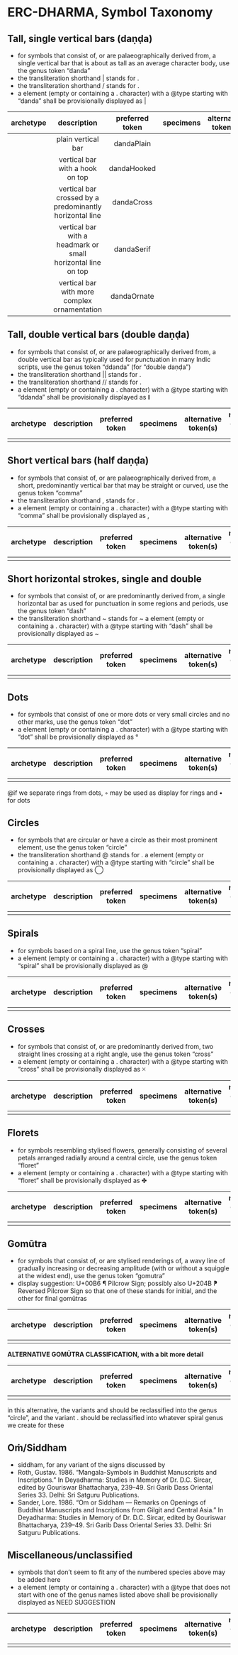 # ERC-DHARMA, Symbol Taxonomy


## Tall, single vertical bars (daṇḍa)
- for symbols that consist of, or are palaeographically derived from, a single vertical bar that is about as tall as an average character body, use the genus token “danda”
- the transliteration shorthand | stands for <g type="danda">.</g>
- the transliteration shorthand / stands for <g type="dandaOrnate">.</g>
- a <g> element (empty or containing a . character) with a @type starting with “danda” shall be provisionally displayed as |

<!-- model for table:

|archetype|description|preferred token|specimens|alternative token(s)|remarks, clipping source|
|:-----:|:-----:|:-----:|:-----:|:-----:|:-----:|
|||||||

-->
|archetype|description|preferred token|specimens|alternative token(s)|remarks, clipping source|
|:-----:|:-----:|:-----:|:-----:|:-----:|:-----:|
||plain vertical bar|dandaPlain||||
||vertical bar with a hook on top|dandaHooked||||
||vertical bar crossed by a predominantly horizontal line|dandaCross||||
||vertical bar with a headmark or small horizontal line on top|dandaSerif|||tfb-vengicalukya-epigraphy/CalE41-Diggubarru-Bhima2|
||vertical bar with more complex ornamentation|dandaOrnate||||

## Tall, double vertical bars (double daṇḍa)
- for symbols that consist of, or are palaeographically derived from, a double vertical bar as typically used for punctuation in many Indic scripts, use the genus token “ddanda” (for “double daṇḍa”)
- the transliteration shorthand || stands for <g type="ddanda">.</g>
- the transliteration shorthand // stands for <g type="ddandaOrnate">.</g>
- a <g> element (empty or containing a . character) with a @type starting with “ddanda” shall be provisionally displayed as ǁ

|archetype|description|preferred token|specimens|alternative token(s)|remarks, clipping source|
|:-----:|:-----:|:-----:|:-----:|:-----:|:-----:|
|||||||

## Short vertical bars (half daṇḍa)
- for symbols that consist of, or are palaeographically derived from, a short, predominantly vertical bar that may be straight or curved, use the genus token “comma”
- the transliteration shorthand , stands for <g type="comma">.</g>
- a <g> element (empty or containing a . character) with a @type starting with “comma” shall be provisionally displayed as ,

|archetype|description|preferred token|specimens|alternative token(s)|remarks, clipping source|
|:-----:|:-----:|:-----:|:-----:|:-----:|:-----:|
|||||||

## Short horizontal strokes, single and double
- for symbols that consist of, or are predominantly derived from, a single horizontal bar as used for punctuation in some regions and periods, use the genus token “dash”
- the transliteration shorthand ~ stands for <g type="dash">~</g>
a <g> element (empty or containing a . character) with a @type starting with “dash” shall be provisionally displayed as ~

|archetype|description|preferred token|specimens|alternative token(s)|remarks, clipping source|
|:-----:|:-----:|:-----:|:-----:|:-----:|:-----:|
|||||||

## Dots
- for symbols that consist of one or more dots or very small circles and no other marks, use the genus token “dot”
- a <g> element (empty or containing a . character) with a @type starting with “dot” shall be provisionally displayed as °

|archetype|description|preferred token|specimens|alternative token(s)|remarks, clipping source|
|:-----:|:-----:|:-----:|:-----:|:-----:|:-----:|
|||||||

@if we separate rings from dots, ◦ may be used as display for rings and • for dots

## Circles
- for symbols that are circular or have a circle as their most prominent element, use the genus token “circle”
- the transliteration shorthand @ stands for <g type="circle">.</g>
a <g> element (empty or containing a . character) with a @type starting with “circle” shall be provisionally displayed as ◯

|archetype|description|preferred token|specimens|alternative token(s)|remarks, clipping source|
|:-----:|:-----:|:-----:|:-----:|:-----:|:-----:|
|||||||

## Spirals
- for symbols based on a spiral line, use the genus token “spiral”
- a <g> element (empty or containing a . character) with a @type starting with “spiral” shall be provisionally displayed as @

|archetype|description|preferred token|specimens|alternative token(s)|remarks, clipping source|
|:-----:|:-----:|:-----:|:-----:|:-----:|:-----:|
|||||||

## Crosses
- for symbols that consist of, or are predominantly derived from, two straight lines crossing at a right angle, use the genus token “cross”
- a <g> element (empty or containing a . character) with a @type starting with “cross” shall be provisionally displayed as 🞩

|archetype|description|preferred token|specimens|alternative token(s)|remarks, clipping source|
|:-----:|:-----:|:-----:|:-----:|:-----:|:-----:|
|||||||

## Florets
- for symbols resembling stylised flowers, generally consisting of several petals arranged radially around a central circle, use the genus token “floret”
- a <g> element (empty or containing a . character) with a @type starting with “floret” shall be provisionally displayed as ✤

|archetype|description|preferred token|specimens|alternative token(s)|remarks, clipping source|
|:-----:|:-----:|:-----:|:-----:|:-----:|:-----:|
|||||||

## Gomūtra
- for symbols that consist of, or are stylised renderings of, a wavy line of gradually increasing or decreasing amplitude (with or without a squiggle at the widest end), use the genus token “gomutra”
- display suggestion: U+00B6 ¶ Pilcrow Sign; possibly also U+204B ⁋ Reversed Pilcrow Sign so that one of these stands for initial, and the other for final gomūtras

|archetype|description|preferred token|specimens|alternative token(s)|remarks, clipping source|
|:-----:|:-----:|:-----:|:-----:|:-----:|:-----:|
|||||||

**ALTERNATIVE GOMŪTRA CLASSIFICATION, with a bit more detail**

|archetype|description|preferred token|specimens|alternative token(s)|remarks, clipping source|
|:-----:|:-----:|:-----:|:-----:|:-----:|:-----:|
|||||||

in this alternative, the variants  and  should be reclassified into the genus “circle”, and the variant . should be reclassified into whatever spiral genus we create for these

## Oṁ/Siddham
- siddham, for any variant of the signs discussed by
- Roth, Gustav. 1986. “Mangala-Symbols in Buddhist Manuscripts and Inscriptions.” In Deyadharma: Studies in Memory of Dr. D.C. Sircar, edited by Gouriswar Bhattacharya, 239–49. Sri Garib Dass Oriental Series 33. Delhi: Sri Satguru Publications.
- Sander, Lore. 1986. “Om or Siddham — Remarks on Openings of Buddhist Manuscripts and Inscriptions from Gilgit and Central Asia.” In Deyadharma: Studies in Memory of Dr. D.C. Sircar, edited by Gouriswar Bhattacharya, 239–49. Sri Garib Dass Oriental Series 33. Delhi: Sri Satguru Publications.

## Miscellaneous/unclassified
- symbols that don’t seem to fit any of the numbered species above may be added here
- a <g> element (empty or containing a . character) with a @type that does not start with one of the genus names listed above shall be provisionally displayed as NEED SUGGESTION

|archetype|description|preferred token|specimens|alternative token(s)|remarks, clipping source|
|:-----:|:-----:|:-----:|:-----:|:-----:|:-----:|
|||||||
